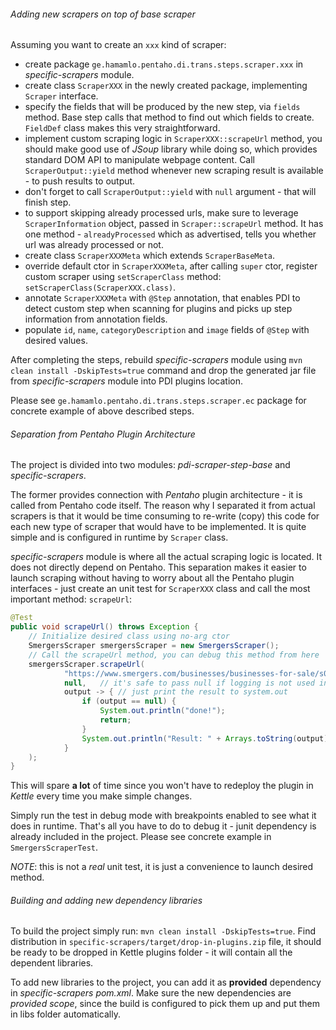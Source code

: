###### Adding new scrapers on top of base scraper
Assuming you want to create an `xxx` kind of scraper:
- create package `ge.hamamlo.pentaho.di.trans.steps.scraper.xxx` in _specific-scrapers_ module.
- create class  `ScraperXXX` in the newly created package, implementing `Scraper` interface.
- specify the fields that will be produced by the new step, via `fields` method. Base step calls that method to find out which fields to create. `FieldDef` class makes this very straightforward.
- implement custom scraping logic in `ScraperXXX::scrapeUrl` method, you should make good use of _JSoup_ library while doing so, which provides standard DOM API to manipulate webpage content. Call `ScraperOutput::yield` method whenever new scraping result is available - to push results to output.
- don't forget to call `ScraperOutput::yield` with `null` argument - that will finish step.
- to support skipping already processed urls, make sure to leverage `ScraperInformation` object, passed in `Scraper::scrapeUrl` method. It has one method - `alreadyProcessed` which as advertised, tells you whether url was already processed or not. 
- create class `ScraperXXXMeta` which extends `ScraperBaseMeta`.
- override default ctor in `ScraperXXXMeta`, after calling `super` ctor, register custom scraper using `setScraperClass` method: ```setScraperClass(ScraperXXX.class)```.
- annotate `ScraperXXXMeta` with `@Step` annotation, that enables PDI to detect custom step when scanning for plugins and picks up step information from annotation fields.
- populate `id`, `name`, `categoryDescription` and `image` fields of `@Step` with desired values.

After completing the steps, rebuild _specific-scrapers_ module using ```mvn clean install -DskipTests=true``` command and drop the generated jar file from _specific-scrapers_ module into PDI plugins location.

Please see `ge.hamamlo.pentaho.di.trans.steps.scraper.ec` package for concrete example of above described steps.


###### Separation from Pentaho Plugin Architecture
The project is divided into two modules: _pdi-scraper-step-base_ and _specific-scrapers_.

The former provides connection with _Pentaho_ plugin architecture - it is called from Pentaho code itself. The reason why I separated it from actual scrapers is that it would be time consuming to re-write (copy) this code for each new type of scraper that would have to be implemented. It is quite simple and is configured in runtime by `Scraper` class.

_specific-scrapers_ module is where all the actual scraping logic is located. It does not directly depend on Pentaho. This separation makes it easier to launch scraping without having to worry about all the Pentaho plugin interfaces - just create an unit test for `ScraperXXX` class and call the most important method: `scrapeUrl`:
```java
@Test
public void scrapeUrl() throws Exception {
    // Initialize desired class using no-arg ctor
    SmergersScraper smergersScraper = new SmergersScraper();
    // Call the scrapeUrl method, you can debug this method from here
    smergersScraper.scrapeUrl(
            "https://www.smergers.com/businesses/businesses-for-sale/s0/c0/t2/?deal_size_gte=5000000&page=1&deal_size_lte=1000000000",
            null,   // it's safe to pass null if logging is not used in the class
            output -> { // just print the result to system.out
                if (output == null) {
                    System.out.println("done!");
                    return;
                }
                System.out.println("Result: " + Arrays.toString(output) );
            }
    );
}
```

This will spare **a lot** of time since you won't have to redeploy the plugin in _Kettle_ every time you make simple changes.

Simply run the test in debug mode with breakpoints enabled to see what it does in runtime. That's all you have to do to debug it - junit dependency is already included in the project. Please see concrete example in `SmergersScraperTest`.

_NOTE_: this is not a _real_ unit test, it is just a convenience to launch desired method.

###### Building and adding new dependency libraries

To build the project simply run: `mvn clean install -DskipTests=true`. Find distribution in `specific-scrapers/target/drop-in-plugins.zip` file, it should be ready to be dropped in Kettle plugins folder - it will contain all the dependent libraries.

To add new libraries to the project, you can add it as **provided** dependency in _specific-scrapers_ _pom.xml_. Make sure the new dependencies are _provided scope_, since the build is configured to pick them up and put them in libs folder automatically.

